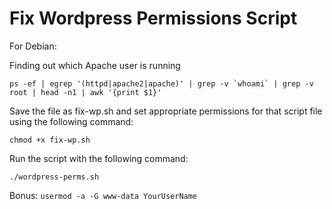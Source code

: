 # Fix Wordpress Permissions Script

For Debian:

Finding out which Apache user is running

```ps -ef | egrep '(httpd|apache2|apache)' | grep -v `whoami` | grep -v root | head -n1 | awk '{print $1}'```

Save the file as fix-wp.sh and set appropriate permissions for that script file using the following command: 

```chmod +x fix-wp.sh```

Run the script with the following command:

```./wordpress-perms.sh```

Bonus: ``` usermod -a -G www-data YourUserName ```
